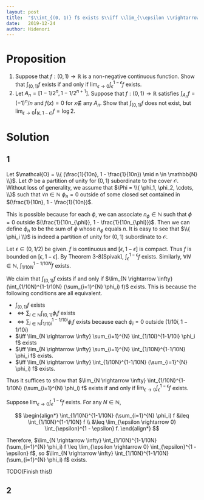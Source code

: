 ```yaml
---
layout: post
title:  "$\\int_{(0, 1)} f$ exists $\\iff \\lim_{\\epsilon \\rightarrow 0} \\int_{\\epsilon}^{1-\\epsilon} f$ exists(WIP)"
date:   2019-12-24
author: Hidenori
---
```


# Proposition
1. Suppose that $f: (0, 1) \rightarrow \mathbb{R}$ is a non-negative continuous function.
   Show that $\int_{(0, 1)} f$ exists if and only if $\lim_{\epsilon \rightarrow 0} \int_{\epsilon}^{1-\epsilon} f$ exists.
1. Let $A_n = [1 - 1 / 2^n, 1 - 1 / 2^{n + 1}]$.
   Suppose that $f: (0, 1) \rightarrow \mathbb{R}$ satisfies $\int_{A_n} f = (-1)^n / n$ and $f(x) = 0$ for $x \notin$ any $A_n$.
   Show that $\int_{(0, 1)} f$ does not exist, but $\lim_{\epsilon \rightarrow 0} \int_{(\epsilon, 1 - \epsilon)} f = \log 2$.

# Solution
## 1
Let $\mathcal{O} = \\{ (\frac{1}{10n}, 1 - \frac{1}{10n}) \mid n \in \mathbb{N} \\}$.
Let $\Phi$ be a partition of unity for $(0, 1)$ subordinate to the cover $\mathcal{O}$.
Without loss of generality, we assume that $\Phi = \\{ \phi_1, \phi_2, \cdots, \\}$ such that $\forall n \in \mathbb{N}$ $\phi_n = 0$ outside of some closed set contained in $(\frac{1}{10n}, 1 - \frac{1}{10n})$.

This is possible because for each $\phi$, we can associate $n_{\phi} \in \mathbb{N}$ such that $\phi = 0$ outside $(\frac{1}{10n_{\phi}}, 1 - \frac{1}{10n_{\phi}})$.
Then we can define $\phi_n$ to be the sum of $\phi$ whose $n_{\phi}$ equals $n$.
It is easy to see that $\\{ \phi_i \\}$ is indeed a partition of unity for $(0, 1)$ subordinate to $\mathcal{O}$.

Let $\epsilon \in (0, 1/2)$ be given.
$f$ is continuous and $[\epsilon, 1 - \epsilon]$ is compact.
Thus $f$ is bounded on $[\epsilon, 1 - \epsilon]$.
By Theorem 3-8[Spivak], $\int_{\epsilon}^{1-\epsilon} f$ exists.
Similarly, $\forall N \in \mathbb{N}$, $\int_{1/10N}^{1 - 1/10N} f$ exists.

We claim that $\int_{(0, 1)} f$ exists if and only if $\lim_{N \rightarrow \infty} (\int_{1/10N}^{1-1/10N} (\sum_{i=1}^{N} \phi_i) f)$ exists.
This is because the following conditions are all equivalent.

* $\int_{(0, 1)} f$ exists
* $\iff \sum_{i \in \mathbb{N}} \int_{(0,1)} \phi_i f$ exists
* $\iff \sum_{i \in \mathbb{N}} \int_{1/10i}^{1-1/10i} \phi_i f$ exists because each $\phi_i = 0$ outside $(1/10i, 1-1/10i)$
* $\iff \lim_{N \rightarrow \infty} \sum_{i=1}^{N} \int_{1/10i}^{1-1/10i} \phi_i f$ exists
* $\iff \lim_{N \rightarrow \infty} \sum_{i=1}^{N} \int_{1/10N}^{1-1/10N} \phi_i f$ exists.
* $\iff \lim_{N \rightarrow \infty} \int_{1/10N}^{1-1/10N} (\sum_{i=1}^{N} \phi_i) f$ exists.

Thus it suffices to show that $\lim_{N \rightarrow \infty} \int_{1/10N}^{1-1/10N} (\sum_{i=1}^{N} \phi_i) f$ exists if and only if $\lim_{\epsilon \rightarrow 0} \int_{\epsilon}^{1 - \epsilon} f$ exists.

Suppose $\lim_{\epsilon \rightarrow 0} \int^{1 - \epsilon}_{\epsilon} f$ exists.
For any $N \in \mathbb{N}$,

$$
\begin{align*}
  \int_{1/10N}^{1-1/10N} (\sum_{i=1}^{N} \phi_i) f
    &\leq \int_{1/10N}^{1-1/10N} f \\
    &\leq \lim_{\epsilon \rightarrow 0} \int_{\epsilon}^{1 - \epsilon} f.
\end{align*}
$$

Therefore, $\lim_{N \rightarrow \infty} \int_{1/10N}^{1-1/10N} (\sum_{i=1}^{N} \phi_i) f \leq \lim_{\epsilon \rightarrow 0} \int_{\epsilon}^{1 - \epsilon} f$, so 
$\lim_{N \rightarrow \infty} \int_{1/10N}^{1-1/10N} (\sum_{i=1}^{N} \phi_i) f$ exists.

TODO(Finish this!)




## 2

